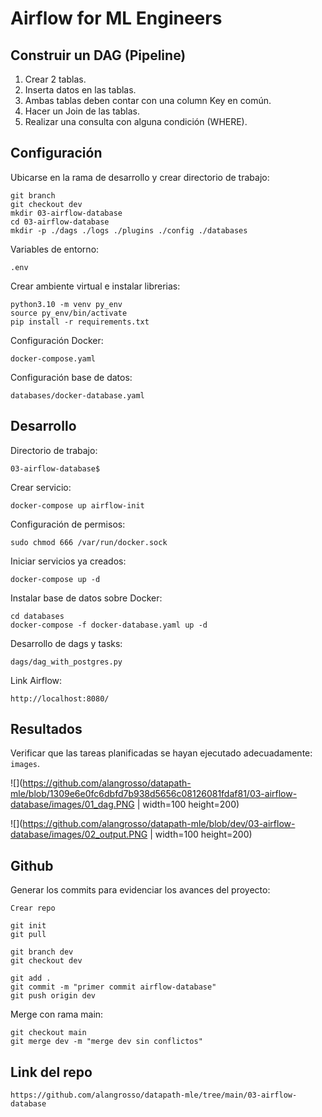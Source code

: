 # **Airflow for ML Engineers**

## **Construir un DAG (Pipeline)**

1. Crear 2 tablas.
2. Inserta datos en las tablas.
3. Ambas tablas deben contar con una column Key en común.
4. Hacer un Join de las tablas.
5. Realizar una consulta con alguna condición (WHERE).

## **Configuración**

Ubicarse en la rama de desarrollo y crear directorio de trabajo:

    git branch
    git checkout dev
    mkdir 03-airflow-database
    cd 03-airflow-database
    mkdir -p ./dags ./logs ./plugins ./config ./databases

Variables de entorno:

    .env

Crear ambiente virtual e instalar librerias:

    python3.10 -m venv py_env
    source py_env/bin/activate
    pip install -r requirements.txt
    
Configuración Docker:

    docker-compose.yaml

Configuración base de datos:

    databases/docker-database.yaml

## **Desarrollo**

Directorio de trabajo:

    03-airflow-database$

Crear servicio:

    docker-compose up airflow-init

Configuración de permisos:

    sudo chmod 666 /var/run/docker.sock

Iniciar servicios ya creados:

    docker-compose up -d
    
Instalar base de datos sobre Docker:

    cd databases
    docker-compose -f docker-database.yaml up -d

Desarrollo de dags y tasks:

    dags/dag_with_postgres.py

Link Airflow:

    http://localhost:8080/

## **Resultados**

Verificar que las tareas planificadas se hayan ejecutado adecuadamente: `images`.

![](https://github.com/alangrosso/datapath-mle/blob/1309e6e0fc6dbfd7b938d5656c08126081fdaf81/03-airflow-database/images/01_dag.PNG | width=100 height=200)

![](https://github.com/alangrosso/datapath-mle/blob/dev/03-airflow-database/images/02_output.PNG | width=100 height=200) 

## **Github**

Generar los commits para evidenciar los avances del proyecto:

    Crear repo

    git init
    git pull

    git branch dev
    git checkout dev

    git add .
    git commit -m "primer commit airflow-database"
    git push origin dev

Merge con rama main:

    git checkout main
    git merge dev -m "merge dev sin conflictos"

## **Link del repo**

    https://github.com/alangrosso/datapath-mle/tree/main/03-airflow-database
    